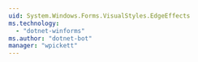 ```yaml
---
uid: System.Windows.Forms.VisualStyles.EdgeEffects
ms.technology: 
  - "dotnet-winforms"
ms.author: "dotnet-bot"
manager: "wpickett"
---
```

